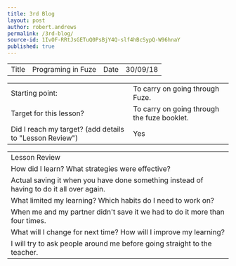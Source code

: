 ```yaml
---
title: 3rd Blog
layout: post
author: robert.andrews
permalink: /3rd-blog/
source-id: 1IvOF-RRtJsGETuQ0PsBjY4Q-slf4hBcSypQ-W96hnaY
published: true
---
```

<table>
  <tr>
    <td>Title</td>
    <td>Programing in Fuze</td>
    <td>Date</td>
    <td>30/09/18</td>
  </tr>
</table>


<table>
  <tr>
    <td>Starting point:</td>
    <td>To carry on going through Fuze.</td>
  </tr>
  <tr>
    <td>Target for this lesson?</td>
    <td>To carry on going through the fuze booklet.</td>
  </tr>
  <tr>
    <td>Did I reach my target? 
(add details to "Lesson Review")</td>
    <td> Yes </td>
  </tr>
</table>


<table>
  <tr>
    <td>Lesson Review</td>
  </tr>
  <tr>
    <td>How did I learn? What strategies were effective? </td>
  </tr>
  <tr>
    <td>Actual saving it when you have done something instead of having to do it all over again.</td>
  </tr>
  <tr>
    <td>What limited my learning? Which habits do I need to work on? </td>
  </tr>
  <tr>
    <td>When me and my partner didn't save it we had to do it more than four times.</td>
  </tr>
  <tr>
    <td>What will I change for next time? How will I improve my learning?</td>
  </tr>
  <tr>
    <td>I will try to ask people around me before going straight to the teacher.</td>
  </tr>
</table>



